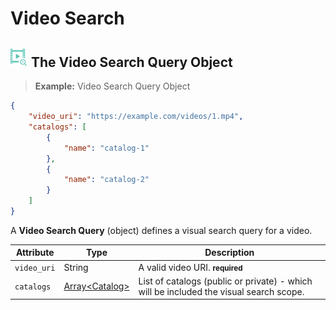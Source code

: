 
# Video Search

## <img src="images/video-search_icon.png" alt="video-search_icon" width="28px" height="auto"> The Video Search Query Object

> **Example:** Video Search Query Object

```json
{
	"video_uri": "https://example.com/videos/1.mp4",
	"catalogs": [
	    {
	        "name": "catalog-1"
	    },
	    {
	        "name": "catalog-2"
	    }
	]
}
```

A **Video Search Query** (object) defines a visual search query for a video.

Attribute 		| Type 										| Description
------- 		| -------									| -------
`video_uri` 	| String									| A valid video URI. **<small>required</small>**
`catalogs` 		| [Array&lt;Catalog&gt;](#catalogs)		| List of catalogs (public or private) - which will be included the visual search scope.
